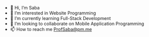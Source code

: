 - 👋 Hi, I’m Saba
- 👀 I’m interested in Website Programming
- 🌱 I’m currently learning Full-Stack Development
- 💞️ I’m looking to collaborate on Mobile Application Programming
- 📫 How to reach me ProfSaba@pm.me

<!---
Saba is a ✨ special ✨ repository because its `README.md` (this file) appears on your GitHub profile.
You can click the Preview link to take a look at your changes.
--->
